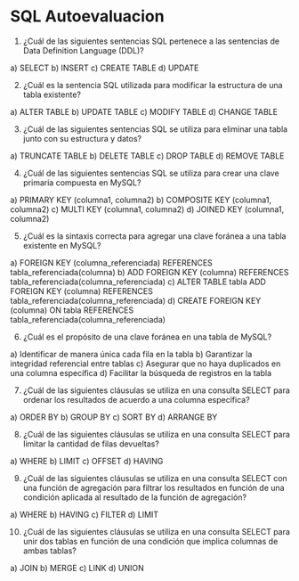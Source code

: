 # SQL Autoevaluacion

1. ¿Cuál de las siguientes sentencias SQL pertenece a las sentencias de Data Definition Language
   (DDL)?

a) SELECT
b) INSERT
c) CREATE TABLE
d) UPDATE

2. ¿Cuál es la sentencia SQL utilizada para modificar la estructura de una tabla existente?

a) ALTER TABLE
b) UPDATE TABLE
c) MODIFY TABLE
d) CHANGE TABLE

3. ¿Cuál de las siguientes sentencias SQL se utiliza para eliminar una tabla junto con su
   estructura y datos?

a) TRUNCATE TABLE
b) DELETE TABLE
c) DROP TABLE
d) REMOVE TABLE

4. ¿Cuál de las siguientes sentencias SQL se utiliza para crear una clave primaria compuesta en
   MySQL?

a) PRIMARY KEY (columna1, columna2)
b) COMPOSITE KEY (columna1, columna2)
c) MULTI KEY (columna1, columna2)
d) JOINED KEY (columna1, columna2)

5. ¿Cuál es la sintaxis correcta para agregar una clave foránea a una tabla existente en MySQL?

a) FOREIGN KEY (columna_referenciada) REFERENCES tabla_referenciada(columna)
b) ADD FOREIGN KEY (columna) REFERENCES tabla_referenciada(columna_referenciada)
c) ALTER TABLE tabla ADD FOREIGN KEY (columna) REFERENCES tabla_referenciada(columna_referenciada)
d) CREATE FOREIGN KEY (columna) ON tabla REFERENCES tabla_referenciada(columna_referenciada)

6. ¿Cuál es el propósito de una clave foránea en una tabla de MySQL?

a) Identificar de manera única cada fila en la tabla
b) Garantizar la integridad referencial entre tablas
c) Asegurar que no haya duplicados en una columna específica
d) Facilitar la búsqueda de registros en la tabla

7. ¿Cuál de las siguientes cláusulas se utiliza en una consulta SELECT para ordenar los resultados de acuerdo a una columna específica?

a) ORDER BY
b) GROUP BY
c) SORT BY
d) ARRANGE BY

8. ¿Cuál de las siguientes cláusulas se utiliza en una consulta SELECT para limitar la cantidad de
   filas devueltas?

a) WHERE
b) LIMIT
c) OFFSET
d) HAVING

9. ¿Cuál de las siguientes cláusulas se utiliza en una consulta SELECT con una función de agregación para filtrar los resultados en función de una condición aplicada al resultado de la función de agregación?

a) WHERE
b) HAVING
c) FILTER
d) LIMIT

10. ¿Cuál de las siguientes cláusulas se utiliza en una consulta SELECT para unir dos tablas en función de una condición que implica columnas de ambas tablas?

a) JOIN
b) MERGE
c) LINK
d) UNION
